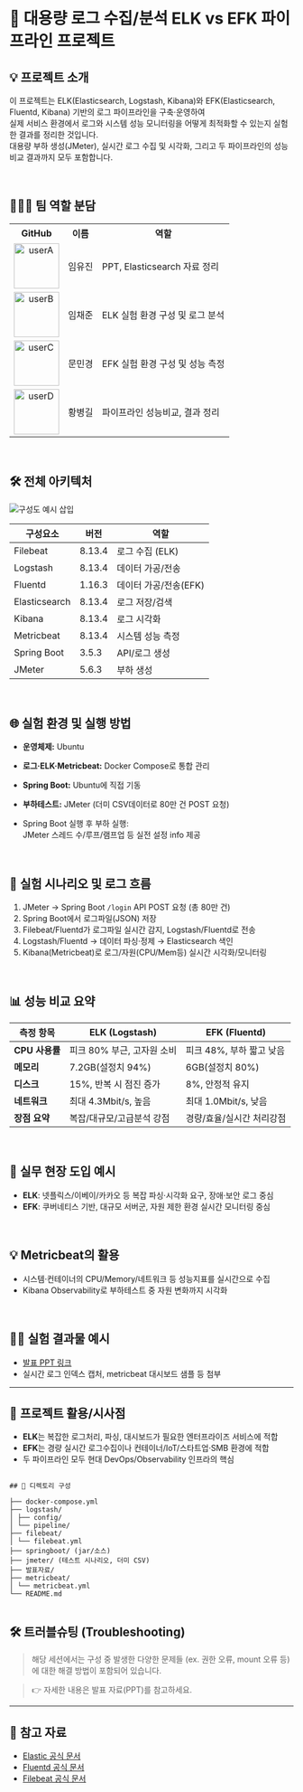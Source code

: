 # 🚀 대용량 로그 수집/분석 ELK vs EFK 파이프라인 프로젝트

## 💡 프로젝트 소개

이 프로젝트는 ELK(Elasticsearch, Logstash, Kibana)와 EFK(Elasticsearch, Fluentd, Kibana) 기반의 로그 파이프라인을 구축·운영하여  
실제 서비스 환경에서 로그와 시스템 성능 모니터링을 어떻게 최적화할 수 있는지 실험한 결과를 정리한 것입니다.  
대용량 부하 생성(JMeter), 실시간 로그 수집 및 시각화, 그리고 두 파이프라인의 성능 비교 결과까지 모두 포함합니다.

<br/>

## 👨‍👩‍👧 팀 역할 분담

<table>
  <tr>
    <th>GitHub</th>
    <th>이름</th>
    <th>역할</th>
  </tr>
  <tr>
    <td align="center">
      <a href="https://github.com/imewuzin">
        <img src="https://github.com/imewuzin.png" width="80" height="80" alt="userA"/>
      </a>
    </td>
    <td align="center">임유진</td>
    <td>PPT, Elasticsearch 자료 정리</td>
  </tr>
  <tr>
    <td align="center">
      <a href="https://github.com/dlacowns21">
        <img src="https://github.com/dlacowns21.png" width="80" height="80" alt="userB"/>
      </a>
    </td>
    <td align="center">임채준</td>
    <td>ELK 실험 환경 구성 및 로그 분석</td>
  </tr>
  <tr>
    <td align="center">
      <a href="https://github.com/Minkyoungg0">
        <img src="https://github.com/Minkyoungg0.png" width="80" height="80" alt="userC"/>
      </a>
    </td>
    <td align="center">문민경</td>
    <td>EFK 실험 환경 구성 및 성능 측정</td>
  </tr>
  <tr>
    <td align="center">
      <a href="https://github.com/Gill010147">
        <img src="https://github.com/Gill010147.png" width="80" height="80" alt="userD"/>
      </a>
    </td>
    <td align="center">황병길</td>
    <td>파이프라인 성능비교, 결과 정리</td>
  </tr>
</table>

<br/>

## 🛠️ 전체 아키텍처

![구성도 예시 삽입](your-architecture-diagram-url.png)

| 구성요소      | 버전      | 역할                |
|---------------|-----------|---------------------|
| Filebeat      | 8.13.4    | 로그 수집 (ELK)     |
| Logstash      | 8.13.4    | 데이터 가공/전송    |
| Fluentd       | 1.16.3    | 데이터 가공/전송(EFK) |
| Elasticsearch | 8.13.4    | 로그 저장/검색      |
| Kibana        | 8.13.4    | 로그 시각화         |
| Metricbeat    | 8.13.4    | 시스템 성능 측정    |
| Spring Boot   | 3.5.3     | API/로그 생성       |
| JMeter        | 5.6.3     | 부하 생성           |

<br/>

## 🌐 실험 환경 및 실행 방법

- **운영체제:** Ubuntu
- **로그·ELK·Metricbeat:** Docker Compose로 통합 관리
- **Spring Boot:** Ubuntu에 직접 기동  
- **부하테스트:** JMeter (더미 CSV데이터로 80만 건 POST 요청)


- Spring Boot 실행 후 부하 실행:  
  JMeter 스레드 수/루프/램프업 등 실전 설정 info 제공

<br/>

## 🔎 실험 시나리오 및 로그 흐름

1. JMeter → Spring Boot `/login` API POST 요청 (총 80만 건)
2. Spring Boot에서 로그파일(JSON) 저장
3. Filebeat/Fluentd가 로그파일 실시간 감지, Logstash/Fluentd로 전송
4. Logstash/Fluentd → 데이터 파싱·정제 → Elasticsearch 색인
5. Kibana(Metricbeat)로 로그/자원(CPU/Mem등) 실시간 시각화/모니터링

<br/>

## 📊 성능 비교 요약

| 측정 항목     | ELK (Logstash)          | EFK (Fluentd)         |
|---------------|------------------------|-----------------------|
| **CPU 사용률** | 피크 80% 부근, 고자원 소비 | 피크 48%, 부하 짧고 낮음 |
| **메모리**     | 7.2GB(설정치 94%)       | 6GB(설정치 80%)       |
| **디스크**     | 15%, 반복 시 점진 증가   | 8%, 안정적 유지        |
| **네트워크**   | 최대 4.3Mbit/s, 높음    | 최대 1.0Mbit/s, 낮음   |
| **장점 요약**  | 복잡/대규모/고급분석 강점 | 경량/효율/실시간 처리강점 |

<br/>

## 💬 실무 현장 도입 예시

- **ELK**: 넷플릭스/이베이/카카오 등 복잡 파싱·시각화 요구, 장애·보안 로그 중심  
- **EFK**: 쿠버네티스 기반, 대규모 서버군, 자원 제한 환경 실시간 모니터링 중심

<br/>

## 💡 Metricbeat의 활용

- 시스템·컨테이너의 CPU/Memory/네트워크 등 성능지표를 실시간으로 수집  
- Kibana Observability로 부하테스트 중 자원 변화까지 시각화

<br/>

## 🧑‍💻 실험 결과물 예시

- [발표 PPT 링크](your-ppt-link.pdf)  
- 실시간 로그 인덱스 캡처, metricbeat 대시보드 샘플 등 첨부

---

## 📝 프로젝트 활용/시사점

- **ELK**는 복잡한 로그처리, 파싱, 대시보드가 필요한 엔터프라이즈 서비스에 적합
- **EFK**는 경량 실시간 로그수집이나 컨테이너/IoT/스타트업·SMB 환경에 적합
- 두 파이프라인 모두 현대 DevOps/Observability 인프라의 핵심

```

## 📂 디렉토리 구성

├── docker-compose.yml
├── logstash/
│ ├── config/
│ └── pipeline/
├── filebeat/
│ └── filebeat.yml
├── springboot/ (jar/소스)
├── jmeter/ (테스트 시나리오, 더미 CSV)
├── 발표자료/
├── metricbeat/
│ └── metricbeat.yml
└── README.md


```


## 🛠 트러블슈팅 (Troubleshooting)

> 해당 세션에서는 구성 중 발생한 다양한 문제들 (ex. 권한 오류, mount 오류 등)에 대한 해결 방법이 포함되어 있습니다.

> 👉 자세한 내용은 발표 자료(PPT)를 참고하세요.

---

## 📎 참고 자료

- [Elastic 공식 문서](https://www.elastic.co/guide/index.html)
- [Fluentd 공식 문서](https://docs.fluentd.org/)
- [Filebeat 공식 문서](https://www.elastic.co/beats/filebeat)


